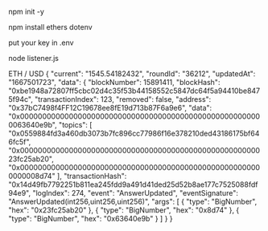 npm init -y

npm install ethers dotenv

put your key in .env

node listener.js


ETH / USD
{
    "current": "1545.54182432",
    "roundId": "36212",
    "updatedAt": "1667501723",
    "data": {
        "blockNumber": 15891411,
        "blockHash": "0xbe1948a72807ff5cbc02d4c35f53b44158552c5847dc64f5a94410be8475f94c",
        "transactionIndex": 123,
        "removed": false,
        "address": "0x37bC7498f4FF12C19678ee8fE19d713b87F6a9e6",
        "data": "0x0000000000000000000000000000000000000000000000000000000063640e9b",
        "topics": [
            "0x0559884fd3a460db3073b7fc896cc77986f16e378210ded43186175bf646fc5f",
            "0x00000000000000000000000000000000000000000000000000000023fc25ab20",
            "0x0000000000000000000000000000000000000000000000000000000000008d74"
        ],
        "transactionHash": "0x14d49fb7792251b811ea245fdd9a491d41ded25d52b8ae177c7525088fdf94e9",
        "logIndex": 274,
        "event": "AnswerUpdated",
        "eventSignature": "AnswerUpdated(int256,uint256,uint256)",
        "args": [
            {
                "type": "BigNumber",
                "hex": "0x23fc25ab20"
            },
            {
                "type": "BigNumber",
                "hex": "0x8d74"
            },
            {
                "type": "BigNumber",
                "hex": "0x63640e9b"
            }
        ]
    }
}
